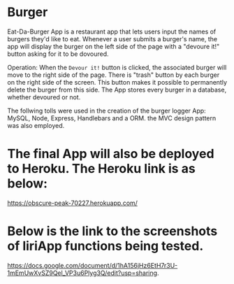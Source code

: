 # Burger
Eat-Da-Burger App is a restaurant app that lets users input the names of burgers they'd like to eat. Whenever a user submits a burger's name, the app will display the burger on the left side of the page with a "devoure it!" button asking for it to be dovoured.


Operation:
When the  `Devour it!` button is clicked, the associated burger will move to the right side of the page. There is "trash" button by each burger on the right side of the screen. This button makes it possible to permanently delete the burger from this side. The  App stores every burger in a database, whether devoured or not.

The follwing tolls were used in the creation of the  burger logger App: MySQL, Node, Express, Handlebars and a ORM. the MVC design pattern was also employed. 

# The final App will also be deployed to Heroku. The Heroku link is as below:
https://obscure-peak-70227.herokuapp.com/

# Below is the link to the screenshots of liriApp functions being tested.
https://docs.google.com/document/d/1hA156jHz6EtH7r3U-1mEmUwXvSZ9Qel_VP3u6Plyg3Q/edit?usp=sharing.